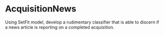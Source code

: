 # AcquisitionNews
Using SetFit model, develop a rudimentary classifier that is able to discern if a news article is reporting on a completed acquisition. 
